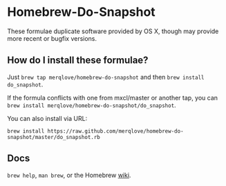 Homebrew-Do-Snapshot
====================
These formulae duplicate software provided by OS X, though may provide more recent or bugfix versions.

How do I install these formulae?
--------------------------------
Just `brew tap merqlove/homebrew-do-snapshot` and then `brew install do_snapshot`.

If the formula conflicts with one from mxcl/master or another tap, you can `brew install merqlove/homebrew-do-snapshot/do_snapshot`.

You can also install via URL:

```
brew install https://raw.github.com/merqlove/homebrew-do-snapshot/master/do_snapshot.rb
```

Docs
----
`brew help`, `man brew`, or the Homebrew [wiki][].

[wiki]:http://wiki.github.com/mxcl/homebrew
